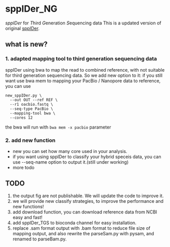 # sppIDer_NG
*sppIDer* for *T*hird *G*eneration *S*equencing data
This is a updated version of original [sppIDer](https://github.com/GLBRC/sppIDer).


## what is new?

### 1. adapted mapping tool to third generation sequencing data
sppIDer using bwa to map the read to combined reference, with not suitable for third generation sequencing data.
So we add new option to it:
if you still want use bwa mem to mapping your PacBio / Nanopore data to reference, you can use

```
new_sppIDer.py \
  --out OUT --ref REF \
  --r1 oacbio.fastq \
  --seq-type PacBio \
  --mapping-tool bwa \
  --cores 12
```
the bwa will run with `bwa mem -x pacbio` parameter

### 2. add new function 
- new you can set how many core used in your analysis.
- if you want using sppIDer to classify your hybrid speceis data, you can use --seq-name option to output it.(still under working)
- more todo


## TODO
1. the output fig are not publishable. We will update the code to improve it.
2. we will provide new classify strategies, to improve the performance and new functions!
3. add download function, you can download reference data from NCBI easy and fast!
4. add sppIDer_TGS to bioconda channel for easy installation.
5. replace .sam format output with .bam format to reduce file size of mapping output, and also rewrite the parseSam.py with pysam, and renamed to parseBam.py.
